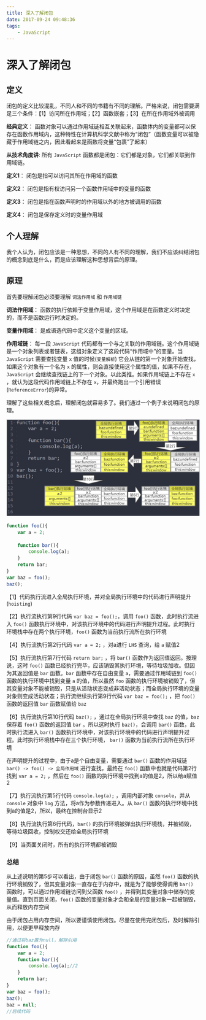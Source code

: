 ```yaml
---
title: 深入了解闭包
date: 2017-09-24 09:48:36
tags:
    - JavaScript
---
```

# 深入了解闭包

## 定义

闭包的定义比较混乱，不同人和不同的书籍有不同的理解。严格来说，闭包需要满足三个条件：【1】访问所在作用域；【2】函数嵌套；【3】在所在作用域外被调用

**经典定义**： 函数对象可以通过作用域链相互关联起来，函数体内的变量都可以保存在函数作用域内，这种特性在计算机科学文献中称为“闭包”（函数变量可以被隐藏于作用域链之内，因此看起来是函数将变量“包裹”了起来）

**从技术角度讲**: 所有 `JavaScript` 函数都是闭包：它们都是对象，它们都关联到作用域链。

**定义1**： 闭包是指可以访问其所在作用域的函数

**定义2**： 闭包是指有权访问另一个函数作用域中的变量的函数

**定义3**： 闭包是指在函数声明时的作用域以外的地方被调用的函数

**定义4**： 闭包是保存定义时的变量作用域

## 个人理解

我个人认为，闭包应该是一种思想，不同的人有不同的理解，我们不应该纠结闭包的概念到底是什么，而是应该理解这种思想背后的原理。

## 原理

首先要理解闭包必须要理解 `词法作用域` 和 `作用域链`

**词法作用域**： 函数的执行依赖于变量作用域，这个作用域是在函数定义时决定的，而不是函数运行时决定的。

**变量作用域**： 是成语选代码中定义这个变量的区域。

**作用域链**： 每一段 `JavaScript` 代码都有一个与之关联的作用域链。这个作用域链是一个对象列表或者链表，这组对象定义了这段代码“作用域中”的变量。当 `JavaScript` 需要查找变量 `x` 值的时候(`变量解析`) 它会从链的第一个对象开始查找，如果这个对象有一个名为 `x` 的属性，则会直接使用这个属性的值，如果不存在，`JavaScript` 会继续查找链上的下一个对象。以此类推。如果作用域链上不存在 `x` ，就认为这段代码作用域链上不存在 `x`，并最终跑出一个引用错误(`ReferenceError`)的异常。

理解了这些相关概念后，理解闭包就容易多了。我们通过一个例子来说明闭包的原理。

![img1](./Closure/img1.png)

```javascript
function foo(){
    var a = 2;

    function bar(){
        console.log(a);
    }
    return bar;
}
var baz = foo();
baz();
```

【1】代码执行流进入全局执行环境，并对全局执行环境中的代码进行声明提升(`hoisting`)

【2】执行流执行第9行代码 `var baz = foo();`，调用 `foo()` 函数，此时执行流进入 `foo()` 函数执行环境中，对该执行环境中的代码进行声明提升过程。此时执行环境栈中存在两个执行环境，`foo()` 函数为当前执行流所在执行环境

【4】执行流执行第2行代码 `var a = 2;` ，对a进行 `LHS` 查询，给 `a` 赋值2

【5】执行流执行第7行代码 `return bar;` ，将 `bar()` 函数作为返回值返回。按理说，这时 `foo()` 函数已经执行完毕，应该销毁其执行环境，等待垃圾加收。但因为其返回值是 `bar` 函数。`bar` 函数中存在自由变量 `a`，需要通过作用域链到 `foo()` 函数的执行环境中找到变量 `a` 的值，所以虽然 `foo` 函数的执行环境被销毁了，但其变量对象不能被销毁，只是从活动状态变成非活动状态；而全局执行环境的变量对象则变成活动状态；执行流继续执行第9行代码 `var baz = foo();` ，把 `foo()` 函数的返回值 `bar` 函数赋值给 `baz`

【6】执行流执行第10行代码 `baz();` ，通过在全局执行环境中查找 `baz` 的值，`baz` 保存着 `foo()` 函数的返回值 `bar` 。所以这时执行 `baz()`，会调用 `bar()` 函数，此时执行流进入 `bar()` 函数执行环境中，对该执行环境中的代码进行声明提升过程。此时执行环境栈中存在三个执行环境， `bar()` 函数为当前执行流所在执行环境

在声明提升的过程中，由于a是个自由变量，需要通过 `bar()` 函数的作用域链 `bar() -> foo() -> 全局作用域` 进行查找，最终在 `foo()` 函数中也就是代码第2行找到 `var a = 2;` ，然后在 `foo()` 函数的执行环境中找到a的值是2，所以给a赋值2

【7】执行流执行第5行代码 `console.log(a);` ，调用内部对象 `console`，并从 `console` 对象中 `log` 方法，将a作为参数传递进入。从 `bar()` 函数的执行环境中找到a的值是2，所以，最终在控制台显示2

【8】执行流执行第6行代码，`bar()` 的执行环境被弹出执行环境栈，并被销毁，等待垃圾回收，控制权交还给全局执行环境

【9】当页面关闭时，所有的执行环境都被销毁

### 总结

从上述说明的第5步可以看出，由于闭包 `bar()` 函数的原因，虽然 `foo()` 函数的执行环境销毁了，但其变量对象一直存在于内存中，就是为了能够使得调用 `bar()` 函数时，可以通过作用域链访问到父函数 `foo()` ，并得到其变量对象中储存的变量值。直到页面关闭，`foo()` 函数的变量对象才会和全局的变量对象一起被销毁，从而释放内存空间

由于闭包占用内存空间，所以要谨慎使用闭包。尽量在使用完闭包后，及时解除引用，以便更早释放内存

```javascript
//通过将baz置为null，解除引用
function foo(){
    var a = 2;
    function bar(){
        console.log(a);//2
    }
    return bar;
}
var baz = foo();
baz();
baz = null;
//后续代码
```